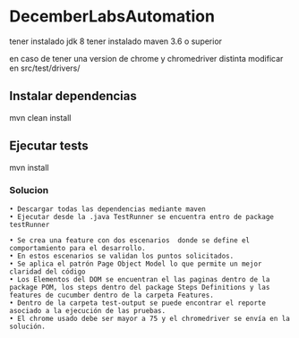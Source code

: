 # DecemberLabsAutomation

tener instalado jdk 8
tener instalado maven 3.6 o superior

en caso de tener una version de chrome y chromedriver distinta modificar en
src/test/drivers/

## Instalar dependencias
mvn clean install

## Ejecutar tests

mvn install


### Solucion

    • Descargar todas las dependencias mediante maven 
    • Ejecutar desde la .java TestRunner se encuentra entro de package testRunner 

    • Se crea una feature con dos escenarios  donde se define el comportamiento para el desarrollo.
    • En estos escenarios se validan los puntos solicitados.
    • Se aplica el patrón Page Object Model lo que permite un mejor claridad del código 
    • Los Elementos del DOM se encuentran el las paginas dentro de la package POM, los steps dentro del package Steps Definitions y las features de cucumber dentro de la carpeta Features.
    • Dentro de la carpeta test-output se puede encontrar el reporte asociado a la ejecución de las pruebas.
    • El chrome usado debe ser mayor a 75 y el chromedriver se envía en la solución.
